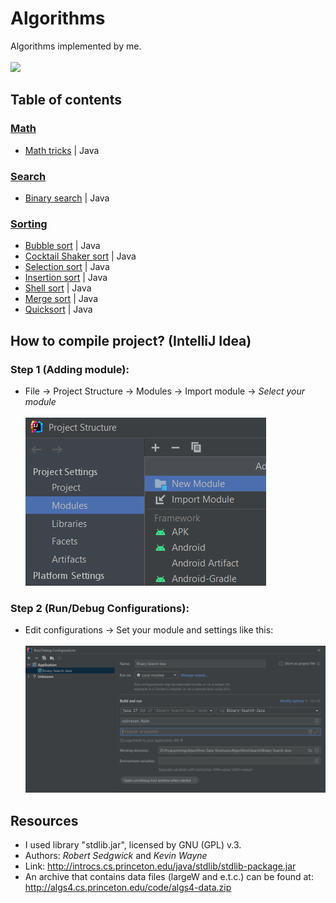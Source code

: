 # Algorithms
Algorithms implemented by me.<br><br>
![](https://img.shields.io/badge/Code-Java-informational?style=flat-square&logo=Java&logoColor=white&color=5194f0)

## Table of contents
### [Math](https://github.com/xairaven/Algorithms-Data-Structures/tree/main/Algorithms/Math)
- <a href="https://github.com/xairaven/Algorithms-Data-Structures/tree/main/Algorithms/Math/Math-Tricks">Math tricks</a> | Java
### [Search](https://github.com/xairaven/Algorithms-Data-Structures/tree/main/Algorithms/Search)
- <a href = "https://github.com/xairaven/Algorithms-Data-Structures/tree/main/Algorithms/Search/Binary-Search-Java">Binary search</a> | Java
### [Sorting](https://github.com/xairaven/Algorithms-Data-Structures/tree/main/Algorithms/Sorting)
- <a href = "https://github.com/xairaven/Algorithms-Data-Structures/blob/main/Algorithms/Sorting/src/BubbleSort.java">Bubble sort</a> | Java
- <a href = "https://github.com/xairaven/Algorithms-Data-Structures/blob/main/Algorithms/Sorting/src/CocktailShakerSort.java">Cocktail Shaker sort</a> | Java
- <a href = "https://github.com/xairaven/Algorithms-Data-Structures/blob/main/Algorithms/Sorting/src/SelectionSort.java">Selection sort</a> | Java
- <a href = "https://github.com/xairaven/Algorithms-Data-Structures/blob/main/Algorithms/Sorting/src/InsertionSort.java">Insertion sort</a> | Java
- <a href = "https://github.com/xairaven/Algorithms-Data-Structures/blob/main/Algorithms/Sorting/src/ShellSort.java">Shell sort</a> | Java
- <a href = "https://github.com/xairaven/Algorithms-Data-Structures/blob/main/Algorithms/Sorting/src/MergeSort.java">Merge sort</a> | Java
- <a href = "https://github.com/xairaven/Algorithms-Data-Structures/blob/main/Algorithms/Sorting/src/Quicksort.java">Quicksort</a> | Java

## How to compile project? (IntelliJ Idea)
### Step 1 (Adding module):
- File -> Project Structure -> Modules -> Import module -> *Select your module*<br><br>
<img src = "resources/step1.png"></img>
### Step 2 (Run/Debug Configurations):
- Edit configurations -> Set your module and settings like this:<br><br>
<img src = "resources/step2.png"></img>

## Resources
- I used library "stdlib.jar", licensed by GNU (GPL) v.3.<br>
- Authors: *Robert Sedgwick* and *Kevin Wayne*<br>
- Link: http://introcs.cs.princeton.edu/java/stdlib/stdlib-package.jar
- An archive that contains data files (largeW and e.t.c.) can be found at: http://algs4.cs.princeton.edu/code/algs4-data.zip
